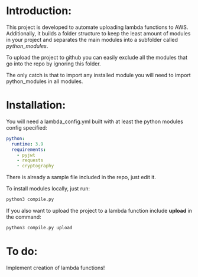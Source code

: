 # Introduction:
This project is developed to automate uploading lambda functions to AWS. Additionally, it builds a folder structure to keep the least amount of modules in your project and separates the main modules into  a subfolder called *python_modules*.

To upload the project to github you can easily exclude all the modules that go into the repo by ignoring this folder.

The only catch is that to import any installed module you will need to import python_modules in all modules.

# Installation:
You will need a lambda_config.yml built with at least the python modules config specified:
```yaml
python:
  runtime: 3.9
  requirements:
    - pyjwt
    - requests
    - cryptography
```
There is already a sample file included in the repo, just edit it.

To install modules locally, just run:
```bash
python3 compile.py
```
If you also want to upload the project to a lambda function include **upload** in the command:
```bash
python3 compile.py upload
```
# To do:
Implement creation of lambda functions!
